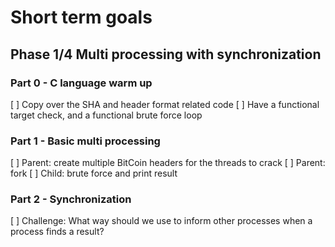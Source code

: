 # Short term goals

## Phase 1/4 Multi processing with synchronization

### Part 0 - C language warm up
[ ] Copy over the SHA and header format related code
[ ] Have a functional target check, and a functional brute force loop

### Part 1 - Basic multi processing
[ ] Parent: create multiple BitCoin headers for the threads to crack
[ ] Parent: fork
[ ] Child: brute force and print result

### Part 2 - Synchronization
[ ] Challenge: What way should we use to inform other processes when a process finds a result?